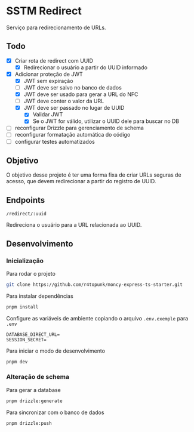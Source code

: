 # SSTM Redirect

Serviço para redirecionamento de URLs.

## Todo

- [x] Criar rota de redirect com UUID
  - [x] Redirecionar o usuário a partir do UUID informado
- [x] Adicionar proteção de JWT
  - [x] JWT sem expiração
  - [ ] JWT deve ser salvo no banco de dados
  - [x] JWT deve ser usado para gerar a URL do NFC
  - [ ] JWT deve conter o valor da URL
  - [x] JWT deve ser passado no lugar de UUID
    - [x] Validar JWT
    - [x] Se o JWT for válido, utilizar o UUID dele para buscar no DB
- [ ] reconfigurar Drizzle para gerenciamento de schema
- [ ] reconfigurar formatação automática do código
- [ ] configurar testes automatizados

## Objetivo

O objetivo desse projeto é ter uma forma fixa de criar URLs seguras de acesso, que devem redirecionar a partir do registro de UUID.

## Endpoints

`/redirect/:uuid`

Redireciona o usuário para a URL relacionada ao UUID.

## Desenvolvimento

### Inicialização

Para rodar o projeto

```bash
git clone https://github.com/r4topunk/moncy-express-ts-starter.git
```

Para instalar dependências

```bash
pnpm install
```

Configure as variáveis de ambiente copiando o arquivo `.env.exemple` para `.env`

```env
DATABASE_DIRECT_URL=
SESSION_SECRET=
```

Para iniciar o modo de desenvolvimento

```bash
pnpm dev
```

### Alteração de schema

Para gerar a database

```bash
pnpm drizzle:generate
```

Para sincronizar com o banco de dados

```bash
pnpm drizzle:push
```
